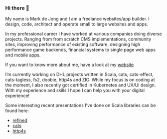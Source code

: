 ### Hi there 👋

My name is Mark de Jong and I am a freelance websites/app builder. I design, code, architect and operate small to large websites and apps.

In my professional career I have worked at various companies doing diverse projects. Ranging from from scratch CMS implementations, community sites, improving performance of existing software, designing high performance game backends, financial systems to single page web apps and mobile apps.

If you want to know more about me, have a look at my [website](https://www.vectos.net)

I’m currently working on DHL projects written in Scala, cats, cats-effect, cats-tagless, fs2, doobie, http4s and ZIO. While my focus is on coding at the moment, I also recently got certified in Kubernetes and UX/UI design. With my experience and skills I hope I can help you with your digital experience!

Some interesting recent presentations I've done on Scala libraries can be found here:

- [refined](https://fristi.github.io/refined-deck/)
- [cats](https://fristi.github.io/cats-deck/)
- [http4s](https://fristi.github.io/http4s-deck/)
